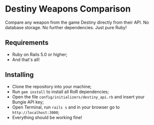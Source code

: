 # Destiny Weapons Comparison

Compare any weapon from the game Destiny directly from their API. No database storage. No further dependencies. Just pure Ruby!

## Requirements

* Ruby on Rails 5.0 or higher;
* And that's all!

## Installing

* Clone the repository into your machine;
* Run `gem install` to install all RoR dependencies;
* Open the file `config/initializers/destiny_api.rb` and insert your Bungie API key;
* Open Terminal, run `rails s` and in your browser go to `http://localhost:3000`;
* Everything should be working fine!
